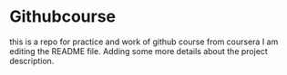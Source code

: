 # Githubcourse
this is a repo for practice and work of github course from coursera
I am editing the README file. Adding some more details about the project description.
